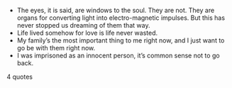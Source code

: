  - The eyes, it is said, are windows to the soul. They are not. They are organs for converting light into electro-magnetic impulses. But this has never stopped us dreaming of them that way.
 - Life lived somehow for love is life never wasted.
 - My family’s the most important thing to me right now, and I just want to go be with them right now.
 - I was imprisoned as an innocent person, it’s common sense not to go back.

4 quotes